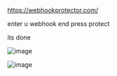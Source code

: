 https://webhookprotector.com/

enter u webhook end press protect 


its done




![image](https://github.com/user-attachments/assets/d20e46ce-a37a-4a67-8e20-bfe07dc63bbf)




![image](https://github.com/user-attachments/assets/bab13424-9f19-4c53-8400-09f99b2c58aa)

